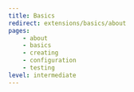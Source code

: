 ```yaml
---
title: Basics
redirect: extensions/basics/about
pages:
    - about
    - basics
    - creating
    - configuration
    - testing
level: intermediate
---
```

